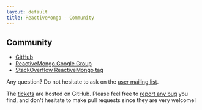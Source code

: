 ```yaml
---
layout: default
title: ReactiveMongo - Community
---
```


## Community

* [GitHub](https://github.com/ReactiveMongo/ReactiveMongo)
* [ReactiveMongo Google Group](https://groups.google.com/forum/?fromgroups#!forum/reactivemongo)
* [StackOverflow ReactiveMongo tag](http://stackoverflow.com/questions/tagged/reactivemongo)

Any question? Do not hesitate to ask on the [user mailing list](https://groups.google.com/forum/?fromgroups#!forum/reactivemongo).

The [tickets](https://github.com/ReactiveMongo/ReactiveMongo/issues?state=open) are hosted on GitHub. Please feel free to [report any bug](https://github.com/ReactiveMongo/ReactiveMongo/blob/master/CONTRIBUTING.md#reporting-issues) you find, and don't hesitate to make pull requests since they are very welcome!
